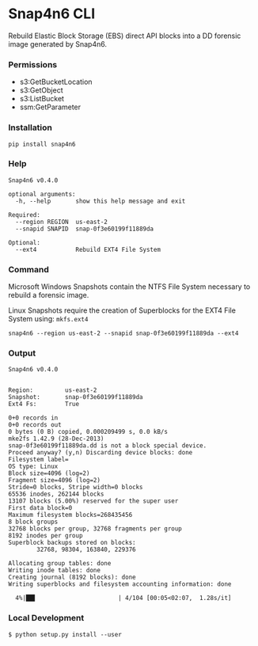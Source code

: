 # Snap4n6 CLI

Rebuild Elastic Block Storage (EBS) direct API blocks into a DD forensic image generated by Snap4n6.

### Permissions

- s3:GetBucketLocation
- s3:GetObject
- s3:ListBucket
- ssm:GetParameter

### Installation

```
pip install snap4n6
```

### Help

```
Snap4n6 v0.4.0

optional arguments:
  -h, --help       show this help message and exit

Required:
  --region REGION  us-east-2
  --snapid SNAPID  snap-0f3e60199f11889da

Optional:
  --ext4           Rebuild EXT4 File System
```

### Command

Microsoft Windows Snapshots contain the NTFS File System necessary to rebuild a forensic image.  

Linux Snapshots require the creation of Superblocks for the EXT4 File System using: ```mkfs.ext4```

```
snap4n6 --region us-east-2 --snapid snap-0f3e60199f11889da --ext4
```

### Output

```
Snap4n6 v0.4.0


Region:         us-east-2
Snapshot:       snap-0f3e60199f11889da
Ext4 Fs:        True

0+0 records in
0+0 records out
0 bytes (0 B) copied, 0.000209499 s, 0.0 kB/s
mke2fs 1.42.9 (28-Dec-2013)
snap-0f3e60199f11889da.dd is not a block special device.
Proceed anyway? (y,n) Discarding device blocks: done                            
Filesystem label=
OS type: Linux
Block size=4096 (log=2)
Fragment size=4096 (log=2)
Stride=0 blocks, Stripe width=0 blocks
65536 inodes, 262144 blocks
13107 blocks (5.00%) reserved for the super user
First data block=0
Maximum filesystem blocks=268435456
8 block groups
32768 blocks per group, 32768 fragments per group
8192 inodes per group
Superblock backups stored on blocks: 
        32768, 98304, 163840, 229376

Allocating group tables: done                            
Writing inode tables: done                            
Creating journal (8192 blocks): done
Writing superblocks and filesystem accounting information: done

  4%|██▌                       | 4/104 [00:05<02:07,  1.28s/it]
```

### Local Development

```
$ python setup.py install --user
```
